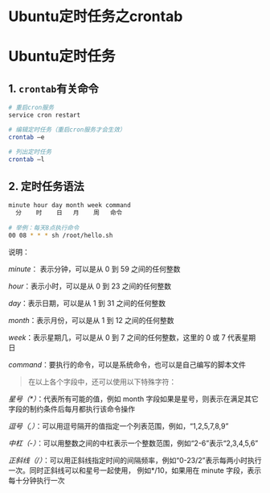 # Ubuntu定时任务之crontab


# Ubuntu定时任务

## 1. `crontab`有关命令

```bash
# 重启cron服务
service cron restart

# 编辑定时任务（重启cron服务才会生效）
crontab –e

# 列出定时任务
crontab –l
```

## 2. 定时任务语法

```bash
minute hour day month week command
  分    时    日   月    周   命令
  
# 举例：每天8点执行命令
00 08 * * * sh /root/hello.sh
```

说明：

*minute*： 表示分钟，可以是从 0 到 59 之间的任何整数

*hour*：表示小时，可以是从 0 到 23 之间的任何整数

*day*：表示日期，可以是从 1 到 31 之间的任何整数

*month*：表示月份，可以是从 1 到 12 之间的任何整数

*week*：表示星期几，可以是从 0 到 7 之间的任何整数，这里的 0 或 7 代表星期日

*command*：要执行的命令，可以是系统命令，也可以是自己编写的脚本文件

> 在以上各个字段中，还可以使用以下特殊字符：

*星号（\*）*：代表所有可能的值，例如 month 字段如果是星号，则表示在满足其它字段的制约条件后每月都执行该命令操作

*逗号（,）*：可以用逗号隔开的值指定一个列表范围，例如，“1,2,5,7,8,9”

*中杠（-）*：可以用整数之间的中杠表示一个整数范围，例如“2-6”表示“2,3,4,5,6”

*正斜线（/）*：可以用正斜线指定时间的间隔频率，例如“0-23/2”表示每两小时执行一次。同时正斜线可以和星号一起使用， 例如*/10，如果用在 minute 字段，表示每十分钟执行一次
